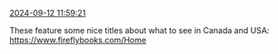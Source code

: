 [2024-09-12 11:59:21](https://mstdn.social/@hill_wanderer/113124465771986544)

These feature some nice titles about what to see in Canada and USA: <a href="https://www.fireflybooks.com/Home" target="_blank" rel="nofollow noopener noreferrer" translate="no">https://www.<span class="">fireflybooks.com/Home</a>